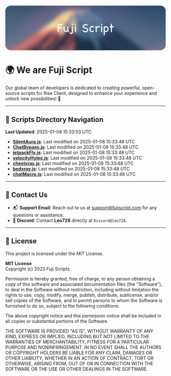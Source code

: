 ![Banner](.github/b.webp)

# 🌍 **We are Fuji Script**

Our global team of developers is dedicated to creating powerful, open-source scripts for Rise Client, designed to enhance your experience and unlock new possibilities! 🌟

---
<!-- SCRIPTS_NAVIGATION_START -->
## 📂 **Scripts Directory Navigation**

**Last Updated**: 2025-01-08 15:33:53 UTC

- **[SilentAura.js](scripts/SilentAura.js)**: Last modified on 2025-01-08 15:33:48 UTC
- **[ChatBypass.js](scripts/ChatBypass.js)**: Last modified on 2025-01-08 15:33:48 UTC
- **[jetpackFly.js](scripts/jetpackFly.js)**: Last modified on 2025-01-08 15:33:48 UTC
- **[velocityHylex.js](scripts/velocityHylex.js)**: Last modified on 2025-01-08 15:33:48 UTC
- **[chestxray.js](scripts/chestxray.js)**: Last modified on 2025-01-08 15:33:48 UTC
- **[bedxray.js](scripts/bedxray.js)**: Last modified on 2025-01-08 15:33:48 UTC
- **[chatMacro.js](scripts/chatMacro.js)**: Last modified on 2025-01-08 15:33:48 UTC

<!-- SCRIPTS_NAVIGATION_END -->

---

## 💬 **Contact Us**  
- 📬 **Support Email**: Reach out to us at [support@fujiscript.com](mailto:support@fujiscript.com) for any questions or assistance.  
- 💬 **Discord**: Contact **Leo728** directly at `Discord@leo728`.

---

## 📜 **License**

This project is licensed under the MIT License.  

**MIT License**  
Copyright (c) 2023 Fuji Scripts  

Permission is hereby granted, free of charge, to any person obtaining a copy of this software and associated documentation files (the "Software"), to deal in the Software without restriction, including without limitation the rights to use, copy, modify, merge, publish, distribute, sublicense, and/or sell copies of the Software, and to permit persons to whom the Software is furnished to do so, subject to the following conditions:  

The above copyright notice and this permission notice shall be included in all copies or substantial portions of the Software.  

THE SOFTWARE IS PROVIDED "AS IS", WITHOUT WARRANTY OF ANY KIND, EXPRESS OR IMPLIED, INCLUDING BUT NOT LIMITED TO THE WARRANTIES OF MERCHANTABILITY, FITNESS FOR A PARTICULAR PURPOSE AND NONINFRINGEMENT. IN NO EVENT SHALL THE AUTHORS OR COPYRIGHT HOLDERS BE LIABLE FOR ANY CLAIM, DAMAGES OR OTHER LIABILITY, WHETHER IN AN ACTION OF CONTRACT, TORT OR OTHERWISE, ARISING FROM, OUT OF OR IN CONNECTION WITH THE SOFTWARE OR THE USE OR OTHER DEALINGS IN THE SOFTWARE.  
